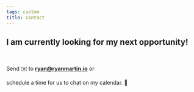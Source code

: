 ```yaml
---
tags: custom
title: Contact
---
```


## I am currently looking for my next opportunity!

&ensp;

Send ✉️ to <strong>ryan@ryanmartin.io</strong> or
<link href="https://assets.calendly.com/assets/external/widget.css" rel="stylesheet">
<script src="https://assets.calendly.com/assets/external/widget.js" type="text/javascript"></script>
<a
  onclick="Calendly.initPopupWidget({url: 'https://calendly.com/ryancraigmartin'})"> schedule a time for us to chat on my calendar. 📆
</a>

&ensp;
